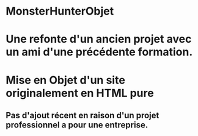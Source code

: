 # MonsterHunterObjet

# Une refonte d'un ancien projet avec un ami d'une précédente formation.
# Mise en Objet d'un site originalement en HTML pure
## Pas d'ajout récent en raison d'un projet professionnel a pour une entreprise.
